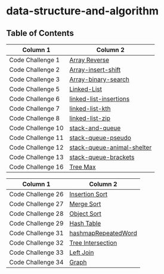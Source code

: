 # data-structure-and-algorithm

## Table of Contents

| Column 1  | Column 2  |
| ---------------- | ---------------- |
| Code Challenge 1  |[Array Reverse](./array-reverse/array-reverse.md)|
| Code Challenge 2  |[Array-insert-shift](./array-insert-shift/array-insert-shift.md)|
| Code Challenge 3  |[Array-binary-search](./array-binary-search/array-binary-search.md)|
| Code Challenge 5  |[Linked-List](./linkedListImplementation/linkedlist.md)|
| Code Challenge 6  |[linked-list-insertions](./linkedListInsertion/linked-list-insertions.md)|
| Code Challenge 7  |[linked-list-kth](./linkedListInsertion/linked-list-insertions.md)|
| Code Challenge 8  |[linked-list-zip](./linkedListInsertion/zip.md)|
| Code Challenge 10  |[stack-and-queue](./StackAndQueue/StackAndQueue.md)|
| Code Challenge 11  |[stack-queue-pseudo](./StackAndQueue/PseudoQueue.md)|
| Code Challenge 12  |[stack-queue-animal-shelter](./StackAndQueue/shelter.md)|
| Code Challenge 13  |[stack-queue-brackets](./StackAndQueue/stackqueuebrackets/brackets.md)|
| Code Challenge 16  |[Tree Max](./treeMax/tree_max.md)|


| Column 1  | Column 2  |
| ---------------- | ---------------- |
| Code Challenge 26  |[Insertion Sort](./insertionsort/insertionsort.md)|
| Code Challenge 27  |[Merge Sort](./Merge_Sort/Mergesort.md)|
| Code Challenge 28  |[Object Sort](./objectSort/objectSort.md)|
| Code Challenge 29  |[Hash Table](./hashtable/hashtable.md)|
| Code Challenge 31  |[hashmapRepeatedWord](./hashmapRepeatedWord/hashmapRepeatedWord.md)|
| Code Challenge 32  |[Tree Intersection](./TreeIntersection/treeIntersection.md)|
| Code Challenge 33  |[Left Join](./hashmapLeftJoin/hashmap_left_join.md)|
| Code Challenge 34  |[Graph](./graph/graph.md)|
